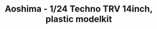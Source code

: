 ---
layout: product
title: "Aoshima - 1/24 Techno TRV 14inch, plastic modelkit"
price: "TBA" 
desc: "N/A"
img_path: "/assets/img/AO53867.jpg"
brand: "N/A"
available: false
special_offer: false
new: false
soon: false
cat: "010000"
subcat: "013700"
subsubcat: "0N/A"
sifra: "AO53867"
popular: false
---